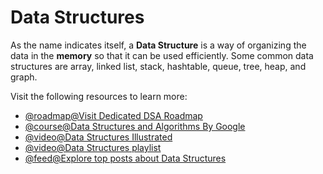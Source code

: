 # Data Structures

As the name indicates itself, a **Data Structure** is a way of organizing the data in the **memory** so that it can be used efficiently. Some common data structures are array, linked list, stack, hashtable, queue, tree, heap, and graph.

Visit the following resources to learn more:

- [@roadmap@Visit Dedicated DSA Roadmap](https://roadmap.sh/datastructures-and-algorithms)
- [@course@Data Structures and Algorithms By Google](https://techdevguide.withgoogle.com/paths/data-structures-and-algorithms/)
- [@video@Data Structures Illustrated](https://www.youtube.com/watch?v=9rhT3P1MDHk\&list=PLkZYeFmDuaN2-KUIv-mvbjfKszIGJ4FaY)
- [@video@Data Structures playlist](https://youtube.com/playlist?list=PLDV1Zeh2NRsB6SWUrDFW2RmDotAfPbeHu&si=_EEf7x58G6lUcMGG)
- [@feed@Explore top posts about Data Structures](https://app.daily.dev/tags/data-structures?ref=roadmapsh)
